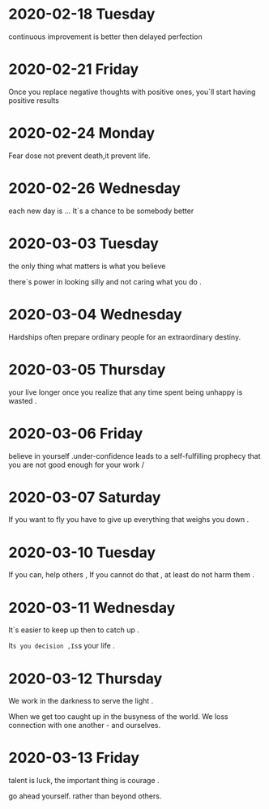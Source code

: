 # 2020-02-18  Tuesday 
continuous improvement is better then delayed perfection


# 2020-02-21  Friday 

Once you replace negative thoughts  with positive ones, you`ll start having positive results


# 2020-02-24  Monday 

Fear dose not prevent death,it prevent life.


# 2020-02-26  Wednesday 

each new day is ... It`s a chance to be somebody better 


# 2020-03-03  Tuesday 

the only thing what matters is what you believe 

there`s power in looking silly and not caring what you do .


# 2020-03-04  Wednesday 

Hardships often prepare ordinary people for an extraordinary destiny.


# 2020-03-05  Thursday 

your live longer once you realize that any time spent being   unhappy  is wasted .

# 2020-03-06  Friday 

believe in yourself .under-confidence leads to a self-fulfilling prophecy that you are not good enough for your work /

# 2020-03-07  Saturday 
If you want to fly you have to give up everything that weighs you down .

# 2020-03-10  Tuesday 
If you can, help others , If you cannot do that , at least do not harm them .

# 2020-03-11  Wednesday 

It`s easier to keep up then to catch up .

It`s you decision ,Is`s your life .

# 2020-03-12  Thursday 

We work in the darkness to serve the light .

When we get too caught up in the busyness of the world. We loss connection with one another - and ourselves.

# 2020-03-13  Friday 

talent is luck, the important thing is courage .

go ahead yourself. rather than beyond others.
